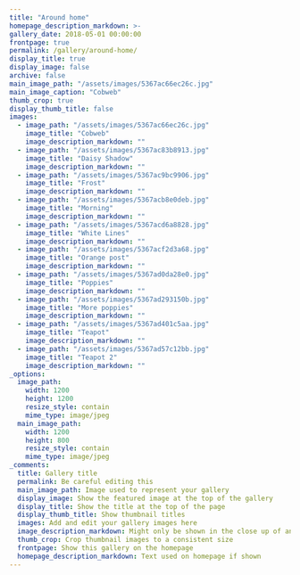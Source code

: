 ```yaml
---
title: "Around home"
homepage_description_markdown: >-
gallery_date: 2018-05-01 00:00:00
frontpage: true
permalink: /gallery/around-home/
display_title: true
display_image: false
archive: false
main_image_path: "/assets/images/5367ac66ec26c.jpg"
main_image_caption: "Cobweb"
thumb_crop: true
display_thumb_title: false
images:
  - image_path: "/assets/images/5367ac66ec26c.jpg"
    image_title: "Cobweb"
    image_description_markdown: ""
  - image_path: "/assets/images/5367ac83b8913.jpg"
    image_title: "Daisy Shadow"
    image_description_markdown: ""
  - image_path: "/assets/images/5367ac9bc9906.jpg"
    image_title: "Frost"
    image_description_markdown: ""    
  - image_path: "/assets/images/5367acb8e0deb.jpg"
    image_title: "Morning"
    image_description_markdown: ""
  - image_path: "/assets/images/5367acd6a8828.jpg"
    image_title: "White Lines"
    image_description_markdown: ""
  - image_path: "/assets/images/5367acf2d3a68.jpg"
    image_title: "Orange post"
    image_description_markdown: ""
  - image_path: "/assets/images/5367ad0da28e0.jpg"
    image_title: "Poppies"
    image_description_markdown: ""
  - image_path: "/assets/images/5367ad293150b.jpg"
    image_title: "More poppies"
    image_description_markdown: ""
  - image_path: "/assets/images/5367ad401c5aa.jpg"
    image_title: "Teapot"
    image_description_markdown: ""
  - image_path: "/assets/images/5367ad57c12bb.jpg"
    image_title: "Teapot 2"
    image_description_markdown: ""
_options:
  image_path:
    width: 1200
    height: 1200
    resize_style: contain
    mime_type: image/jpeg
  main_image_path:
    width: 1200
    height: 800
    resize_style: contain
    mime_type: image/jpeg
_comments:
  title: Gallery title
  permalink: Be careful editing this
  main_image_path: Image used to represent your gallery
  display_image: Show the featured image at the top of the gallery
  display_title: Show the title at the top of the page
  display_thumb_title: Show thumbnail titles
  images: Add and edit your gallery images here
  image_description_markdown: Might only be shown in the close up of an image
  thumb_crop: Crop thumbnail images to a consistent size
  frontpage: Show this gallery on the homepage
  homepage_description_markdown: Text used on homepage if shown
---
```


